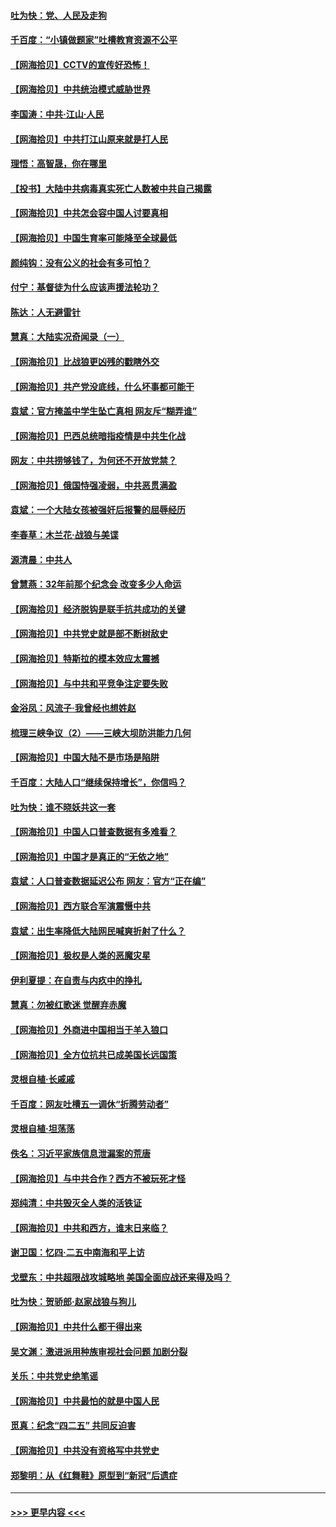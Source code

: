 #### [吐为快：党、人民及走狗](../pages/nsc993/n12962747.md?t=05201902) 
#### [千百度：“小镇做题家”吐槽教育资源不公平](../pages/nsc993/n12962705.md?t=05201902) 
#### [【网海拾贝】CCTV的宣传好恐怖！](../pages/nsc993/n12959984.md?t=05201902) 
#### [【网海拾贝】中共统治模式威胁世界](../pages/nsc993/n12957622.md?t=05201902) 
#### [李国涛：中共‧江山‧人民](../pages/nsc993/n12957502.md?t=05201902) 
#### [【网海拾贝】中共打江山原来就是打人民](../pages/nsc993/n12954345.md?t=05201902) 
#### [理悟：高智晟，你在哪里](../pages/nsc993/n12953115.md?t=05201902) 
#### [【投书】大陆中共病毒真实死亡人数被中共自己揭露](../pages/nsc993/n12953050.md?t=05201902) 
#### [【网海拾贝】中共怎会容中国人讨要真相](../pages/nsc993/n12952161.md?t=05201902) 
#### [【网海拾贝】中国生育率可能降至全球最低](../pages/nsc993/n12948793.md?t=05201902) 
#### [颜纯钩：没有公义的社会有多可怕？](../pages/nsc993/n12947626.md?t=05201902) 
#### [付宁：基督徒为什么应该声援法轮功？](../pages/nsc993/n12947233.md?t=05201902) 
#### [陈达：人无避雷针](../pages/nsc993/n12947098.md?t=05201902) 
#### [慧真：大陆实况奇闻录（一）](../pages/nsc993/n12945811.md?t=05201902) 
#### [【网海拾贝】比战狼更凶残的戳瞎外交](../pages/nsc993/n12945717.md?t=05201902) 
#### [【网海拾贝】共产党没底线，什么坏事都可能干](../pages/nsc993/n12942090.md?t=05201902) 
#### [袁斌：官方掩盖中学生坠亡真相 网友斥“糊弄谁”](../pages/nsc993/n12942029.md?t=05201902) 
#### [【网海拾贝】巴西总统暗指疫情是中共生化战](../pages/nsc993/n12938999.md?t=05201902) 
#### [网友：中共捞够钱了，为何还不开放党禁？](../pages/nsc993/n12938952.md?t=05201902) 
#### [【网海拾贝】俄国恃强凌弱，中共恶贯满盈](../pages/nsc993/n12936626.md?t=05201902) 
#### [袁斌：一个大陆女孩被强奸后报警的屈辱经历](../pages/nsc993/n12936547.md?t=05201902) 
#### [李春草：木兰花·战狼与美谍](../pages/nsc993/n12935995.md?t=05201902) 
#### [源清晨：中共人](../pages/nsc993/n12935589.md?t=05201902) 
#### [曾慧燕：32年前那个纪念会 改变多少人命运](../pages/nsc993/n12934233.md?t=05201902) 
#### [【网海拾贝】经济脱钩是联手抗共成功的关键](../pages/nsc993/n12934176.md?t=05201902) 
#### [【网海拾贝】中共党史就是部不断树敌史](../pages/nsc993/n12932844.md?t=05201902) 
#### [【网海拾贝】特斯拉的模本效应太震撼](../pages/nsc993/n12925626.md?t=05201902) 
#### [【网海拾贝】与中共和平竞争注定要失败](../pages/nsc993/n12923326.md?t=05201902) 
#### [金浴凤：风流子‧我曾经也想姓赵](../pages/nsc993/n12920911.md?t=05201902) 
#### [梳理三峡争议（2）——三峡大坝防洪能力几何](../pages/nsc993/n12920173.md?t=05201902) 
#### [【网海拾贝】中国大陆不是市场是陷阱](../pages/nsc993/n12920143.md?t=05201902) 
#### [千百度：大陆人口“继续保持增长”，你信吗？](../pages/nsc993/n12918946.md?t=05201902) 
#### [吐为快：谁不晓妖共这一套](../pages/nsc993/n12918941.md?t=05201902) 
#### [【网海拾贝】中国人口普查数据有多难看？](../pages/nsc993/n12917822.md?t=05201902) 
#### [【网海拾贝】中国才是真正的“无依之地”](../pages/nsc993/n12915845.md?t=05201902) 
#### [袁斌：人口普查数据延迟公布 网友：官方“正在编”](../pages/nsc993/n12915748.md?t=05201902) 
#### [【网海拾贝】西方联合军演震慑中共](../pages/nsc993/n12913466.md?t=05201902) 
#### [袁斌：出生率降低大陆网民喊爽折射了什么？](../pages/nsc993/n12913365.md?t=05201902) 
#### [【网海拾贝】极权是人类的恶魔灾星](../pages/nsc993/n12910697.md?t=05201902) 
#### [伊利夏提：在自责与内疚中的挣扎](../pages/nsc993/n12910493.md?t=05201902) 
#### [慧真：勿被红歌迷 觉醒弃赤魔](../pages/nsc993/n12910485.md?t=05201902) 
#### [【网海拾贝】外商进中国相当于羊入狼口](../pages/nsc993/n12908274.md?t=05201902) 
#### [【网海拾贝】全方位抗共已成美国长远国策](../pages/nsc993/n12906878.md?t=05201902) 
#### [灵根自植‧长戚戚](../pages/nsc993/n12905585.md?t=05201902) 
#### [千百度：网友吐槽五一调休“折腾劳动者”](../pages/nsc993/n12905934.md?t=05201902) 
#### [灵根自植‧坦荡荡](../pages/nsc993/n12905562.md?t=05201902) 
#### [佚名：习近平家族信息泄漏案的荒唐](../pages/nsc993/n12904705.md?t=05201902) 
#### [【网海拾贝】与中共合作？西方不被玩死才怪](../pages/nsc993/n12903873.md?t=05201902) 
#### [郑纯清：中共毁灭全人类的活铁证](../pages/nsc993/n12903785.md?t=05201902) 
#### [【网海拾贝】中共和西方，谁末日来临？](../pages/nsc993/n12903482.md?t=05201902) 
#### [谢卫国：忆四‧二五中南海和平上访](../pages/nsc993/n12902192.md?t=05201902) 
#### [戈壁东：中共超限战攻城略地 美国全面应战还来得及吗？](../pages/nsc993/n12902297.md?t=05201902) 
#### [吐为快：贺骄郎‧赵家战狼与狗儿](../pages/nsc993/n12902280.md?t=05201902) 
#### [【网海拾贝】中共什么都干得出来](../pages/nsc993/n12897500.md?t=05201902) 
#### [吴文渊：激进派用种族审视社会问题 加剧分裂](../pages/nsc993/n12893881.md?t=05201902) 
#### [关乐：中共党史绝笔谣](../pages/nsc993/n12897270.md?t=05201902) 
#### [【网海拾贝】中共最怕的就是中国人民](../pages/nsc993/n12894705.md?t=05201902) 
#### [觅真：纪念“四二五” 共同反迫害](../pages/nsc993/n12894553.md?t=05201902) 
#### [【网海拾贝】中共没有资格写中共党史](../pages/nsc993/n12892231.md?t=05201902) 
#### [郑黎明：从《红舞鞋》原型到“新冠”后遗症](../pages/nsc993/n12890469.md?t=05201902) 

----
#### [ >>> 更早内容 <<< ](../indexes/nsc993-earlier.md)
